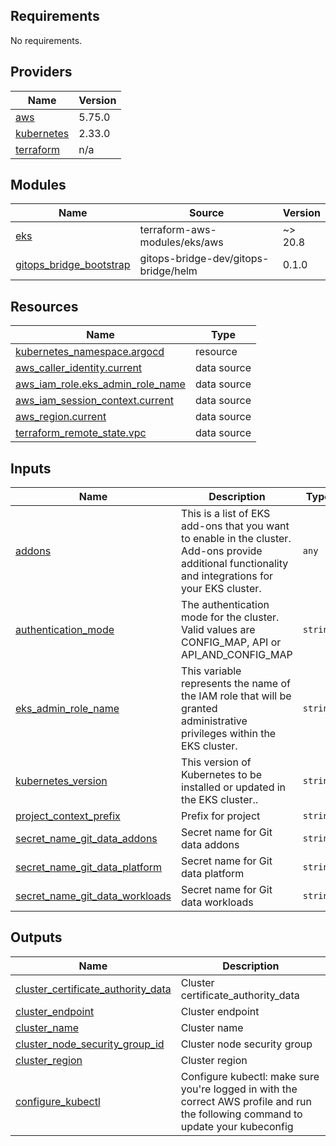 ## Requirements

No requirements.

## Providers

| Name | Version |
|------|---------|
| <a name="provider_aws"></a> [aws](#provider\_aws) | 5.75.0 |
| <a name="provider_kubernetes"></a> [kubernetes](#provider\_kubernetes) | 2.33.0 |
| <a name="provider_terraform"></a> [terraform](#provider\_terraform) | n/a |

## Modules

| Name | Source | Version |
|------|--------|---------|
| <a name="module_eks"></a> [eks](#module\_eks) | terraform-aws-modules/eks/aws | ~> 20.8 |
| <a name="module_gitops_bridge_bootstrap"></a> [gitops\_bridge\_bootstrap](#module\_gitops\_bridge\_bootstrap) | gitops-bridge-dev/gitops-bridge/helm | 0.1.0 |

## Resources

| Name | Type |
|------|------|
| [kubernetes_namespace.argocd](https://registry.terraform.io/providers/hashicorp/kubernetes/latest/docs/resources/namespace) | resource |
| [aws_caller_identity.current](https://registry.terraform.io/providers/hashicorp/aws/latest/docs/data-sources/caller_identity) | data source |
| [aws_iam_role.eks_admin_role_name](https://registry.terraform.io/providers/hashicorp/aws/latest/docs/data-sources/iam_role) | data source |
| [aws_iam_session_context.current](https://registry.terraform.io/providers/hashicorp/aws/latest/docs/data-sources/iam_session_context) | data source |
| [aws_region.current](https://registry.terraform.io/providers/hashicorp/aws/latest/docs/data-sources/region) | data source |
| [terraform_remote_state.vpc](https://registry.terraform.io/providers/hashicorp/terraform/latest/docs/data-sources/remote_state) | data source |

## Inputs

| Name | Description | Type | Default | Required |
|------|-------------|------|---------|:--------:|
| <a name="input_addons"></a> [addons](#input\_addons) | This is a list of EKS add-ons that you want to enable in the cluster. <br/>  Add-ons provide additional functionality and integrations for your EKS cluster. | `any` | <pre>{<br/>  "enable_aws_argocd": false,<br/>  "enable_aws_load_balancer_controller": false,<br/>  "enable_karpenter": true<br/>}</pre> | no |
| <a name="input_authentication_mode"></a> [authentication\_mode](#input\_authentication\_mode) | The authentication mode for the cluster. Valid values are CONFIG\_MAP, API or API\_AND\_CONFIG\_MAP | `string` | `"API_AND_CONFIG_MAP"` | no |
| <a name="input_eks_admin_role_name"></a> [eks\_admin\_role\_name](#input\_eks\_admin\_role\_name) | This variable represents the name of the IAM role that will be granted <br/>  administrative privileges within the EKS cluster. | `string` | `"WSParticipantRole"` | no |
| <a name="input_kubernetes_version"></a> [kubernetes\_version](#input\_kubernetes\_version) | This version of Kubernetes to be installed or updated in the EKS cluster.. | `string` | `"1.31"` | no |
| <a name="input_project_context_prefix"></a> [project\_context\_prefix](#input\_project\_context\_prefix) | Prefix for project | `string` | `"eks-blueprints-workshop"` | no |
| <a name="input_secret_name_git_data_addons"></a> [secret\_name\_git\_data\_addons](#input\_secret\_name\_git\_data\_addons) | Secret name for Git data addons | `string` | `"eks-blueprints-workshop-gitops-addons"` | no |
| <a name="input_secret_name_git_data_platform"></a> [secret\_name\_git\_data\_platform](#input\_secret\_name\_git\_data\_platform) | Secret name for Git data platform | `string` | `"eks-blueprints-workshop-gitops-platform"` | no |
| <a name="input_secret_name_git_data_workloads"></a> [secret\_name\_git\_data\_workloads](#input\_secret\_name\_git\_data\_workloads) | Secret name for Git data workloads | `string` | `"eks-blueprints-workshop-gitops-workloads"` | no |

## Outputs

| Name | Description |
|------|-------------|
| <a name="output_cluster_certificate_authority_data"></a> [cluster\_certificate\_authority\_data](#output\_cluster\_certificate\_authority\_data) | Cluster certificate\_authority\_data |
| <a name="output_cluster_endpoint"></a> [cluster\_endpoint](#output\_cluster\_endpoint) | Cluster endpoint |
| <a name="output_cluster_name"></a> [cluster\_name](#output\_cluster\_name) | Cluster name |
| <a name="output_cluster_node_security_group_id"></a> [cluster\_node\_security\_group\_id](#output\_cluster\_node\_security\_group\_id) | Cluster node security group |
| <a name="output_cluster_region"></a> [cluster\_region](#output\_cluster\_region) | Cluster region |
| <a name="output_configure_kubectl"></a> [configure\_kubectl](#output\_configure\_kubectl) | Configure kubectl: make sure you're logged in with the correct AWS profile and run the following command to update your kubeconfig |
